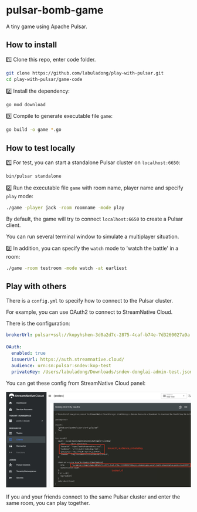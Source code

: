 # pulsar-bomb-game

A tiny game using Apache Pulsar.

## How to install

1️⃣ Clone this repo, enter code folder.

```bash
git clone https://github.com/labuladong/play-with-pulsar.git
cd play-with-pulsar/game-code
```

2️⃣ Install the dependency:

```bash
go mod download
```

3️⃣ Compile to generate executable file `game`:

```bash
go build -o game *.go
```

## How to test locally

1️⃣ For test, you can start a standalone Pulsar cluster on `localhost:6650`:

```bash
bin/pulsar standalone
```

2️⃣ Run the executable file `game` with room name, player name and specify `play` mode:

```bash
./game -player jack -room roomname -mode play
```

By default, the game will try to connect `localhost:6650` to create a Pulsar client.

You can run several terminal window to simulate a multiplayer situation.

3️⃣ In addition, you can specify the `watch` mode to 'watch the battle' in a room:

```bash
./game -room testroom -mode watch -at earliest
```


## Play with others

There is a `config.yml` to specify how to connect to the Pulsar cluster.

For example, you can use OAuth2 to connect to StreamNative Cloud.

There is the configuration:

```yaml
brokerUrl: pulsar+ssl://kopyhshen-3d0a2d7c-2875-4caf-b74e-7d3260027a9a.gcp-shared-gcp-usce1-martin.streamnative.g.snio.cloud:6651

OAuth:
  enabled: true
  issuerUrl: https://auth.streamnative.cloud/
  audience: urn:sn:pulsar:sndev:kop-test
  privateKey: /Users/labuladong/Downloads/sndev-donglai-admin-test.json
```

You can get these config from StreamNative Cloud panel:

![](../images/sn-cloud-config.jpg)

If you and your friends connect to the same Pulsar cluster and enter the same room, you can play together.